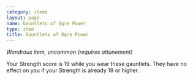 ```yaml
---
category: items
layout: page
name: Gauntlets of Ogre Power
type: item
title: Gauntlets of Ogre Power 
---
```

_Wondrous item, uncommon (requires attunement)_ 

Your Strength score is 19 while you wear these gauntlets. They have no effect on you if your Strength is already 19 or higher. 